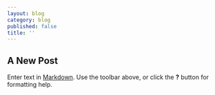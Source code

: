```yaml
---
layout: blog
category: blog
published: false
title: ''
---
```

## A New Post

Enter text in [Markdown](http://daringfireball.net/projects/markdown/). Use the toolbar above, or click the **?** button for formatting help.
